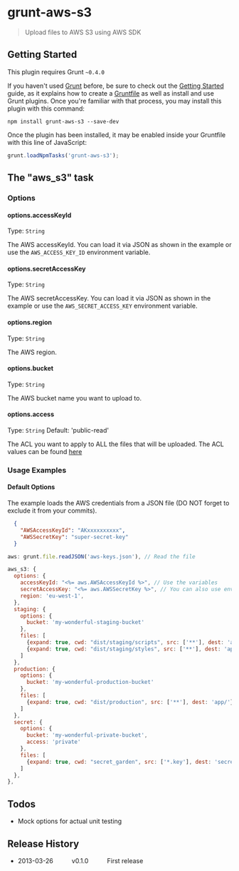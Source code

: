 # grunt-aws-s3

> Upload files to AWS S3 using AWS SDK

## Getting Started
This plugin requires Grunt `~0.4.0`

If you haven't used [Grunt](http://gruntjs.com/) before, be sure to check out the [Getting Started](http://gruntjs.com/getting-started) guide, as it explains how to create a [Gruntfile](http://gruntjs.com/sample-gruntfile) as well as install and use Grunt plugins. Once you're familiar with that process, you may install this plugin with this command:

```shell
npm install grunt-aws-s3 --save-dev
```

Once the plugin has been installed, it may be enabled inside your Gruntfile with this line of JavaScript:

```js
grunt.loadNpmTasks('grunt-aws-s3');
```

## The "aws_s3" task

### Options

#### options.accessKeyId
Type: `String`

The AWS accessKeyId. You can load it via JSON as shown in the example or use the `AWS_ACCESS_KEY_ID` environment variable.

#### options.secretAccessKey
Type: `String`

The AWS secretAccessKey. You can load it via JSON as shown in the example or use the `AWS_SECRET_ACCESS_KEY` environment variable.

#### options.region
Type: `String`

The AWS region.

#### options.bucket
Type: `String`

The AWS bucket name you want to upload to.

#### options.access
Type: `String`
Default: 'public-read'

The ACL you want to apply to ALL the files that will be uploaded. The ACL values can be found [here](http://docs.aws.amazon.com/AWSJavaScriptSDK/latest/frames.html#!http%3A//docs.aws.amazon.com/AWSJavaScriptSDK/latest/AWS/S3_20060301.html)

### Usage Examples

#### Default Options
The example loads the AWS credentials from a JSON file (DO NOT forget to exclude it from your commits).

```JSON
  {
    "AWSAccessKeyId": "AKxxxxxxxxxx",
    "AWSSecretKey": "super-secret-key"
  }
```

```js
aws: grunt.file.readJSON('aws-keys.json'), // Read the file

aws_s3: {
  options: {
    accessKeyId: "<%= aws.AWSAccessKeyId %>", // Use the variables
    secretAccessKey: "<%= aws.AWSSecretKey %>", // You can also use env variables
    region: 'eu-west-1',
  },
  staging: {
    options: {
      bucket: 'my-wonderful-staging-bucket'
    },
    files: [
      {expand: true, cwd: "dist/staging/scripts", src: ['**'], dest: 'app/scripts'},
      {expand: true, cwd: "dist/staging/styles", src: ['**'], dest: 'app/styles'},
    ]
  },
  production: {
    options: {
      bucket: 'my-wonderful-production-bucket'
    },
    files: [
      {expand: true, cwd: "dist/production", src: ['**'], dest: 'app/'},
    ]
  },
  secret: {
    options: {
      bucket: 'my-wonderful-private-bucket',
      access: 'private'
    },
    files: [
      {expand: true, cwd: "secret_garden", src: ['*.key'], dest: 'secret/'},
    ]
  },
},
```

## Todos
- Mock options for actual unit testing

## Release History
* 2013-03-26   v0.1.0   First release